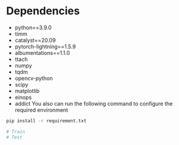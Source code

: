 # Dependencies
  * python==3.9.0
  * timm
  * catalyst==20.09
  * pytorch-lightning==1.5.9
  * albumentations==1.1.0
  * ttach
  * numpy
  * tqdm
  * opencv-python
  * scipy
  * matplotlib
  * einops
  * addict
You also can run the following command to configure the required environment
```bash
pip install -r requirement.txt

# Train
# Test
